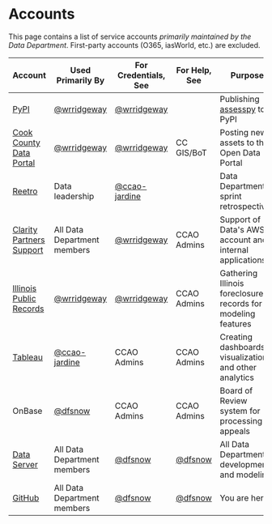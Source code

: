 # Accounts

This page contains a list of service accounts *primarily maintained by the Data Department*. First-party accounts (O365, iasWorld, etc.) are excluded.

| Account                                                                       | Used Primarily By                                | For Credentials, See                             | For Help, See                        | Purpose                                                              |
|-------------------------------------------------------------------------------|--------------------------------------------------|--------------------------------------------------|--------------------------------------|----------------------------------------------------------------------|
| [PyPI](https://pypi.org/)                                                     | [@wrridgeway](https://github.com/wrridgeway)     | [@wrridgeway](https://github.com/wrridgeway)     |                                      | Publishing [assesspy](https://github.com/ccao-data/assesspy) to PyPI |
| [Cook County Data Portal](https://datacatalog.cookcountyil.gov/login)         | [@wrridgeway](https://github.com/wrridgeway)     | [@wrridgeway](https://github.com/wrridgeway)     | CC GIS/BoT                           | Posting new assets to the Open Data Portal                           |
| [Reetro](https://www.reetro.app/)                                             | Data leadership                                  | [@ccao-jardine](https://github.com/ccao-jardine) |                                      | Data Department sprint retrospectives                                |
| [Clarity Partners Support](https://support.claritypartners.com/support/login) | All Data Department members                      | [@wrridgeway](https://github.com/wrridgeway)     | CCAO Admins                          | Support of Data's AWS account and internal applications              |
| [Illinois Public Records](https://beta-www.public-record.com/account/login)   | [@wrridgeway](https://github.com/wrridgeway)     | [@wrridgeway](https://github.com/wrridgeway)     | CCAO Admins                          | Gathering Illinois foreclosures records for modeling features        |
| [Tableau](https://tableau.cookcountyassessor.com/)                            | [@ccao-jardine](https://github.com/ccao-jardine) | CCAO Admins                                      | CCAO Admins                          | Creating dashboards, visualizations, and other analytics             |
| OnBase                                                                        | [@dfsnow](https://github.com/dfsnow)             | CCAO Admins                                      | CCAO Admins                          | Board of Review system for processing appeals                        |
| [Data Server](https://datascience.cookcountyassessor.com)                     | All Data Department members                      | [@dfsnow](https://github.com/dfsnow)             | [@dfsnow](https://github.com/dfsnow) | All Data Department development and modeling                         |
| [GitHub](https://github.com)                                                  | All Data Department members                      | [@dfsnow](https://github.com/dfsnow)             | [@dfsnow](https://github.com/dfsnow) | You are here                                                         |
